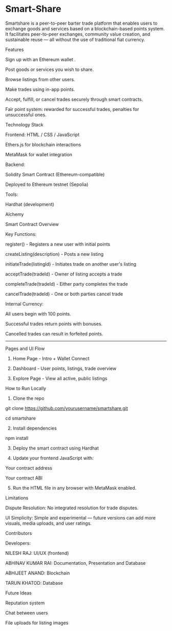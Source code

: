 # Smart-Share

Smartshare is a peer-to-peer barter trade platform that enables users to exchange goods and services based on a blockchain-based points system. It facilitates peer-to-peer exchanges, community value creation, and sustainable reuse — all without the use of traditional fiat currency.

Features

Sign up with an Ethereum wallet .

Post goods or services you wish to share.

Browse listings from other users.

Make trades using in-app points.

Accept, fulfill, or cancel trades securely through smart contracts.

Fair point system: rewarded for successful trades, penalties for unsuccessful ones.


Technology Stack


Frontend:
HTML / CSS / JavaScript

Ethers.js for blockchain interactions

MetaMask for wallet integration

Backend:

Solidity Smart Contract (Ethereum-compatible)

Deployed to Ethereum testnet (Sepolia)


Tools:

Hardhat (development)

Alchemy


Smart Contract Overview

Key Functions:

register() - Registers a new user with initial points

createListing(description) - Posts a new listing

initiateTrade(listingId) - Initiates trade on another user's listing

acceptTrade(tradeId) - Owner of listing accepts a trade

completeTrade(tradeId) - Either party completes the trade

cancelTrade(tradeId) - One or both parties cancel trade


Internal Currency:

All users begin with 100 points.

Successful trades return points with bonuses.

Cancelled trades can result in forfeited points.


---

Pages and UI Flow

1. Home Page - Intro + Wallet Connect

2. Dashboard - User points, listings, trade overview

3. Explore Page - View all active, public listings



How to Run Locally

1. Clone the repo

git clone https://github.com/yourusername/smartshare.git

cd smartshare

2. Install dependencies 

npm install

3. Deploy the smart contract using Hardhat

4. Update your frontend JavaScript with:

Your contract address

Your contract ABI

5. Run the HTML file in any browser with MetaMask enabled.



Limitations

Dispute Resolution: No integrated resolution for trade disputes.

UI Simplicity: Simple and experimental — future versions can add more visuals, media uploads, and user ratings.




Contributors

Developers: 

NILESH RAJ: UI/UX (frontend)

ABHINAV KUMAR RAI: Documentation, Presentation and Database

ABHIJEET ANAND: Blockchain

TARUN KHATOD: Database



Future Ideas

Reputation system

Chat between users

File uploads for listing images

